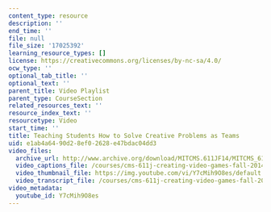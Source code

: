 ```yaml
---
content_type: resource
description: ''
end_time: ''
file: null
file_size: '17025392'
learning_resource_types: []
license: https://creativecommons.org/licenses/by-nc-sa/4.0/
ocw_type: ''
optional_tab_title: ''
optional_text: ''
parent_title: Video Playlist
parent_type: CourseSection
related_resources_text: ''
resource_index_text: ''
resourcetype: Video
start_time: ''
title: Teaching Students How to Solve Creative Problems as Teams
uid: e1ab4a64-90d2-8ef0-2628-e47bdac04dd3
video_files:
  archive_url: http://www.archive.org/download/MITCMS.611JF14/MITCMS_611JF14_Teaching_Teamwork_300k.mp4
  video_captions_file: /courses/cms-611j-creating-video-games-fall-2014/8c540d5c628558d28ca830057a757312_Y7cMih9O8es.vtt
  video_thumbnail_file: https://img.youtube.com/vi/Y7cMih9O8es/default.jpg
  video_transcript_file: /courses/cms-611j-creating-video-games-fall-2014/9562949f96b88494b0dff5186ed80fc5_Y7cMih9O8es.pdf
video_metadata:
  youtube_id: Y7cMih9O8es
---
```

